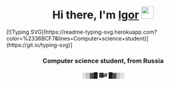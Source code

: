 <h1 align="center">Hi there, I'm <a href="https://fixtor.github.io/" target="_blank">Igor</a> 
<img src="https://github.com/blackcater/blackcater/raw/main/images/Hi.gif" height="32"/></h1>
[![Typing SVG](https://readme-typing-svg.herokuapp.com?color=%2336BCF7&lines=Computer+science+student)](https://git.io/typing-svg)]
<h3 align="center">Computer science student, from Russia </h3>

<h4 align="center">░▒▓█  🅲# █▓▒░</h4>
